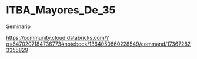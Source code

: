 # ITBA_Mayores_De_35
Seminario


https://community.cloud.databricks.com/?o=5470207184736773#notebook/1364050660228549/command/173672823355829

